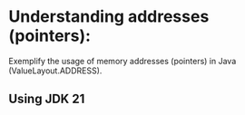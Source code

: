 # Understanding addresses (pointers):
Exemplify the usage of memory addresses (pointers) in Java (ValueLayout.ADDRESS).

## Using JDK 21